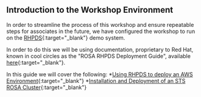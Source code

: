 ## Introduction to the Workshop Environment

In order to streamline the process of this workshop and ensure repeatable steps for associates in the future, we have configured the workshop to run on the [RHPDS](https://demo.redhat.com/catalog){:target="_blank"} demo system. 

In order to do this we will be using documentation, proprietary to Red Hat, known in cool circles as the "ROSA RHPDS Deployment Guide", available [here](https://docs.google.com/document/d/1u9wDEWXlX8r5gJiUcjBoiVllDMCl9KvPyxJ8jOkuwcI/){:target="_blank"}.

In this guide we will cover the following:
*[Using RHPDS to deploy an AWS Environment](https://docs.google.com/document/d/1u9wDEWXlX8r5gJiUcjBoiVllDMCl9KvPyxJ8jOkuwcI/edit#heading=h.2ym2u1bfh9bh){:target="_blank"}
*[Installation and Deployment of an STS ROSA Cluster](https://docs.google.com/document/d/1u9wDEWXlX8r5gJiUcjBoiVllDMCl9KvPyxJ8jOkuwcI/edit#){:target="_blank"}
